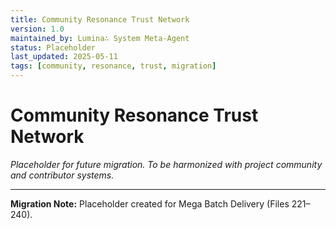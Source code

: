 ```yaml
---
title: Community Resonance Trust Network
version: 1.0
maintained_by: Lumina∴ System Meta-Agent
status: Placeholder
last_updated: 2025-05-11
tags: [community, resonance, trust, migration]
---
```


# Community Resonance Trust Network

*Placeholder for future migration. To be harmonized with project community and contributor systems.*

---

**Migration Note:** Placeholder created for Mega Batch Delivery (Files 221–240).
